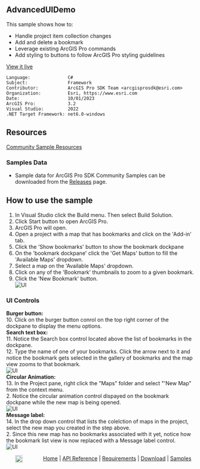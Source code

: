 ## AdvancedUIDemo

<!-- TODO: Write a brief abstract explaining this sample -->
This sample shows how to:    
* Handle project item collection changes  
* Add and delete a bookmark  
* Leverage existing ArcGIS Pro commands  
* Add styling to buttons to follow ArcGIS Pro styling guidelines  
  


<a href="https://pro.arcgis.com/en/pro-app/sdk/" target="_blank">View it live</a>

<!-- TODO: Fill this section below with metadata about this sample-->
```
Language:              C#
Subject:               Framework
Contributor:           ArcGIS Pro SDK Team <arcgisprosdk@esri.com>
Organization:          Esri, https://www.esri.com
Date:                  10/01/2023
ArcGIS Pro:            3.2
Visual Studio:         2022
.NET Target Framework: net6.0-windows
```

## Resources

[Community Sample Resources](https://github.com/Esri/arcgis-pro-sdk-community-samples#resources)

### Samples Data

* Sample data for ArcGIS Pro SDK Community Samples can be downloaded from the [Releases](https://github.com/Esri/arcgis-pro-sdk-community-samples/releases) page.  

## How to use the sample
<!-- TODO: Explain how this sample can be used. To use images in this section, create the image file in your sample project's screenshots folder. Use relative url to link to this image using this syntax: ![My sample Image](FacePage/SampleImage.png) -->
1. In Visual Studio click the Build menu. Then select Build Solution.
2. Click Start button to open ArcGIS Pro.  
3. ArcGIS Pro will open.   
4. Open a project with a map that has bookmarks and click on the 'Add-in' tab.  
5. Click the 'Show bookmarks' button to show the bookmark dockpane  
6. On the 'bookmark dockpane' click the 'Get Maps' button to fill the 'Available Maps' dropdown.  
7. Select a map on the 'Available Maps' dropdown.  
8. Click on any of the 'Bookmark' thumbnails to zoom to a given bookmark.  
9. Click the 'New Bookmark' button.  
![UI](Screenshots/Screen.png)  
### UI Controls  
**Burger button:**  
10. Click on the burger button conrol on the top right corner of the dockpane to display the menu options.  
**Search text box:**  
11. Notice the Search box control located above the list of bookmarks in the dockpane.  
12. Type the name of one of your bookmarks. Click the arrow next to it and notice the bookmark gets selected in the gallery of bookmarks and the map view zooms to that bookmark.  
![UI](Screenshots/search-Text.png)     
 **Circular Animation:**  
 13. In the Project pane, right click the "Maps" folder and select "'New Map" from the context menu.  
 2. Notice the circular animation control dispayed on the bookmark dockpane while the new map is being opened.  
 ![UI](Screenshots/circular-animation.png)  
 **Message label:**  
 14. In the drop down control that lists the colelction of maps in the project, select the new map you created in the step above.  
 2. Since this new map has no bookmarks associated with it yet, notice how the bookmark list view is now replaced with a Message label control.  
 ![UI](Screenshots/message-label.png)  
  

<!-- End -->

&nbsp;&nbsp;&nbsp;&nbsp;&nbsp;&nbsp;<img src="https://esri.github.io/arcgis-pro-sdk/images/ArcGISPro.png"  alt="ArcGIS Pro SDK for Microsoft .NET Framework" height = "20" width = "20" align="top"  >
&nbsp;&nbsp;&nbsp;&nbsp;&nbsp;&nbsp;&nbsp;&nbsp;&nbsp;&nbsp;&nbsp;&nbsp;
[Home](https://github.com/Esri/arcgis-pro-sdk/wiki) | <a href="https://pro.arcgis.com/en/pro-app/latest/sdk/api-reference" target="_blank">API Reference</a> | [Requirements](https://github.com/Esri/arcgis-pro-sdk/wiki#requirements) | [Download](https://github.com/Esri/arcgis-pro-sdk/wiki#installing-arcgis-pro-sdk-for-net) | <a href="https://github.com/esri/arcgis-pro-sdk-community-samples" target="_blank">Samples</a>

